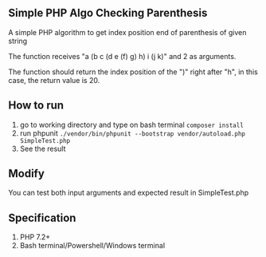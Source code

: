 ## Simple PHP Algo Checking Parenthesis ##

A simple PHP algorithm to get index position end of parenthesis of given string

The function receives "a (b c (d e (f) g) h) i (j k)" and 2 as arguments.

The function should return the index position of the ")" right after "h", in this case, the return
value is 20.


**How to run**
---------------------
1. go to working directory and type on bash terminal `composer install`
2. run phpunit `./vendor/bin/phpunit --bootstrap vendor/autoload.php SimpleTest.php`
3. See the result

**Modify**
---------------
You can test both input arguments and expected result in SimpleTest.php

**Specification**
-----------------------
1. PHP 7.2+
2. Bash terminal/Powershell/Windows terminal


